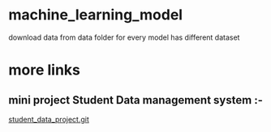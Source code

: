 # machine_learning_model
download data from data folder for every model has different dataset
# more links
## mini project Student Data management system :- 
<a href="https://github.com/amansetu03/student_data_project.git" target="_blank">student_data_project.git</a>
